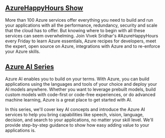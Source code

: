 ## [AzureHappyHours Show](https://www.meetup.com/microsoft-reactor-bengaluru/events/283523270/)

More than 100 Azure services offer everything you need to build and run your applications with all the performance, redundancy, security and scale that the cloud has to offer. But knowing where to begin with all these services can seem overwhelming. Join Vivek Sridhar's #AzureHappyHours every Friday to learn Azure essentials, Azure recipes for developers, meet the expert, open source on Azure, integrations with Azure and to re-enforce your Azure skills. 

## [Azure AI Series](https://www.meetup.com/microsoft-reactor-bengaluru/events/283523270/)

Azure AI enables you to build on your terms. With Azure, you can build applications using the languages and tools of your choice and deploy your AI models anywhere. Whether you want to leverage prebuilt models, build custom models with code-first or code-free experiences, or do advanced machine learning, Azure is a great place to get started with AI.

In this series, we'll cover key AI concepts and introduce the Azure AI services to help you bring capabilities like speech, vision, language, decision, and search to your applications, no matter your skill level. We'll provide step-by-step guidance to show how easy adding value to your applications is.
